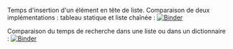 Temps d'insertion d'un élément en tête de liste. Comparaison de deux implémentations : tableau statique et liste chaînée : [![Binder](https://mybinder.org/badge_logo.svg)](https://mybinder.org/v2/gh/josedelamare/NSI/main?filepath=Terminale%2F13-Listes%2FTemps_execution-insertion_listes.ipynb)

Comparaison du temps de recherche dans une liste ou dans un dictionnaire : [![Binder](https://mybinder.org/badge_logo.svg)](https://mybinder.org/v2/gh/josedelamare/NSI/main?filepath=Terminale%2F13-Listes%2FRecherche-liste-dictionnaire.ipynb)

